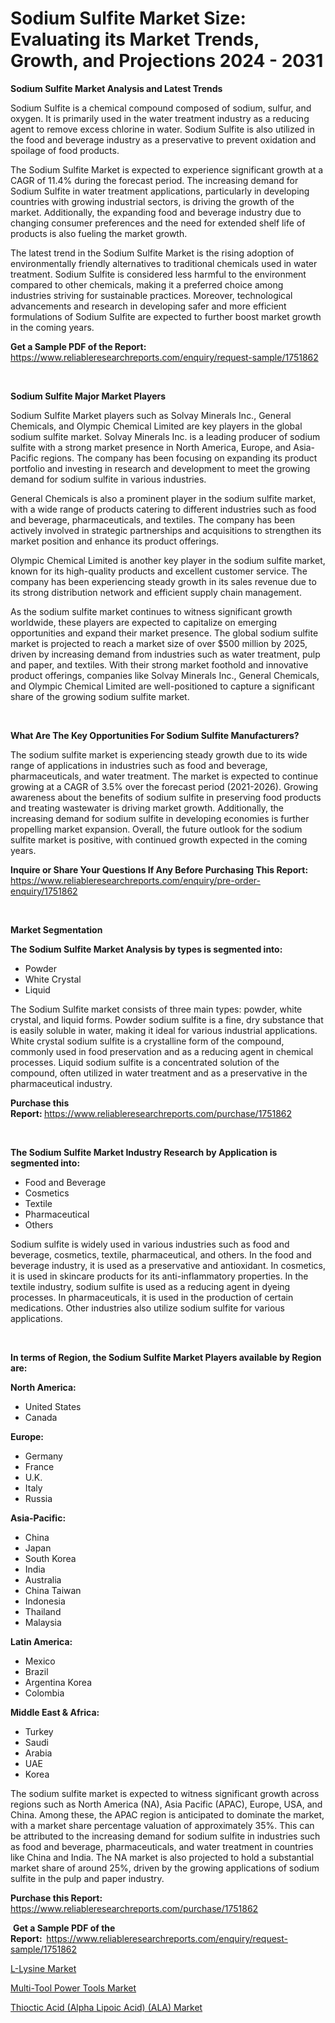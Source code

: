 <p><h1>Sodium Sulfite Market Size: Evaluating its Market Trends, Growth, and Projections 2024 - 2031</h1></p><p><strong>Sodium Sulfite Market Analysis and Latest Trends</strong></p>
<p><p>Sodium Sulfite is a chemical compound composed of sodium, sulfur, and oxygen. It is primarily used in the water treatment industry as a reducing agent to remove excess chlorine in water. Sodium Sulfite is also utilized in the food and beverage industry as a preservative to prevent oxidation and spoilage of food products.</p><p>The Sodium Sulfite Market is expected to experience significant growth at a CAGR of 11.4% during the forecast period. The increasing demand for Sodium Sulfite in water treatment applications, particularly in developing countries with growing industrial sectors, is driving the growth of the market. Additionally, the expanding food and beverage industry due to changing consumer preferences and the need for extended shelf life of products is also fueling the market growth.</p><p>The latest trend in the Sodium Sulfite Market is the rising adoption of environmentally friendly alternatives to traditional chemicals used in water treatment. Sodium Sulfite is considered less harmful to the environment compared to other chemicals, making it a preferred choice among industries striving for sustainable practices. Moreover, technological advancements and research in developing safer and more efficient formulations of Sodium Sulfite are expected to further boost market growth in the coming years.</p></p>
<p><strong>Get a Sample PDF of the Report:&nbsp;</strong> <a href="https://www.reliableresearchreports.com/enquiry/request-sample/1751862">https://www.reliableresearchreports.com/enquiry/request-sample/1751862</a></p>
<p>&nbsp;</p>
<p><strong>Sodium Sulfite Major Market Players</strong></p>
<p><p>Sodium Sulfite Market players such as Solvay Minerals Inc., General Chemicals, and Olympic Chemical Limited are key players in the global sodium sulfite market. Solvay Minerals Inc. is a leading producer of sodium sulfite with a strong market presence in North America, Europe, and Asia-Pacific regions. The company has been focusing on expanding its product portfolio and investing in research and development to meet the growing demand for sodium sulfite in various industries.</p><p>General Chemicals is also a prominent player in the sodium sulfite market, with a wide range of products catering to different industries such as food and beverage, pharmaceuticals, and textiles. The company has been actively involved in strategic partnerships and acquisitions to strengthen its market position and enhance its product offerings.</p><p>Olympic Chemical Limited is another key player in the sodium sulfite market, known for its high-quality products and excellent customer service. The company has been experiencing steady growth in its sales revenue due to its strong distribution network and efficient supply chain management.</p><p>As the sodium sulfite market continues to witness significant growth worldwide, these players are expected to capitalize on emerging opportunities and expand their market presence. The global sodium sulfite market is projected to reach a market size of over $500 million by 2025, driven by increasing demand from industries such as water treatment, pulp and paper, and textiles. With their strong market foothold and innovative product offerings, companies like Solvay Minerals Inc., General Chemicals, and Olympic Chemical Limited are well-positioned to capture a significant share of the growing sodium sulfite market.</p></p>
<p>&nbsp;</p>
<p><strong>What Are The Key Opportunities For Sodium Sulfite Manufacturers?</strong></p>
<p><p>The sodium sulfite market is experiencing steady growth due to its wide range of applications in industries such as food and beverage, pharmaceuticals, and water treatment. The market is expected to continue growing at a CAGR of 3.5% over the forecast period (2021-2026). Growing awareness about the benefits of sodium sulfite in preserving food products and treating wastewater is driving market growth. Additionally, the increasing demand for sodium sulfite in developing economies is further propelling market expansion. Overall, the future outlook for the sodium sulfite market is positive, with continued growth expected in the coming years.</p></p>
<p><strong>Inquire or Share Your Questions If Any Before Purchasing This Report:</strong> <a href="https://www.reliableresearchreports.com/enquiry/pre-order-enquiry/1751862">https://www.reliableresearchreports.com/enquiry/pre-order-enquiry/1751862</a></p>
<p>&nbsp;</p>
<p><strong>Market Segmentation</strong></p>
<p><strong>The Sodium Sulfite Market Analysis by types is segmented into:</strong></p>
<p><ul><li>Powder</li><li>White Crystal</li><li>Liquid</li></ul></p>
<p><p>The Sodium Sulfite market consists of three main types: powder, white crystal, and liquid forms. Powder sodium sulfite is a fine, dry substance that is easily soluble in water, making it ideal for various industrial applications. White crystal sodium sulfite is a crystalline form of the compound, commonly used in food preservation and as a reducing agent in chemical processes. Liquid sodium sulfite is a concentrated solution of the compound, often utilized in water treatment and as a preservative in the pharmaceutical industry.</p></p>
<p><strong>Purchase this Report:&nbsp;</strong><a href="https://www.reliableresearchreports.com/purchase/1751862">https://www.reliableresearchreports.com/purchase/1751862</a></p>
<p>&nbsp;</p>
<p><strong>The Sodium Sulfite Market Industry Research by Application is segmented into:</strong></p>
<p><ul><li>Food and Beverage</li><li>Cosmetics</li><li>Textile</li><li>Pharmaceutical</li><li>Others</li></ul></p>
<p><p>Sodium sulfite is widely used in various industries such as food and beverage, cosmetics, textile, pharmaceutical, and others. In the food and beverage industry, it is used as a preservative and antioxidant. In cosmetics, it is used in skincare products for its anti-inflammatory properties. In the textile industry, sodium sulfite is used as a reducing agent in dyeing processes. In pharmaceuticals, it is used in the production of certain medications. Other industries also utilize sodium sulfite for various applications.</p></p>
<p>&nbsp;</p>
<p><strong>In terms of Region, the Sodium Sulfite Market Players available by Region are:</strong></p>
<p>
    <p> <strong> North America: </strong>
        <ul>
            <li>United States</li>
            <li>Canada</li>
        </ul>
        </p> 
    <p> <strong> Europe: </strong>
        <ul>
            <li>Germany</li>
            <li>France</li>
            <li>U.K.</li>
            <li>Italy</li>
            <li>Russia</li>
        </ul>
        </p> 
    <p> <strong> Asia-Pacific: </strong>
        <ul>
            <li>China</li>
            <li>Japan</li>
            <li>South Korea</li>
            <li>India</li>
            <li>Australia</li>
            <li>China Taiwan</li>
            <li>Indonesia</li>
            <li>Thailand</li>
            <li>Malaysia</li>
        </ul>
        </p> 
    <p> <strong> Latin America: </strong>
        <ul>
            <li>Mexico</li>
            <li>Brazil</li>
            <li>Argentina Korea</li>
            <li>Colombia</li>
        </ul>
        </p> 
    <p> <strong> Middle East & Africa: </strong>
        <ul>
            <li>Turkey</li>
            <li>Saudi</li>
            <li>Arabia</li>
            <li>UAE</li>
            <li>Korea</li>
        </ul>
    </p>
    </p>
<p><p>The sodium sulfite market is expected to witness significant growth across regions such as North America (NA), Asia Pacific (APAC), Europe, USA, and China. Among these, the APAC region is anticipated to dominate the market, with a market share percentage valuation of approximately 35%. This can be attributed to the increasing demand for sodium sulfite in industries such as food and beverage, pharmaceuticals, and water treatment in countries like China and India. The NA market is also projected to hold a substantial market share of around 25%, driven by the growing applications of sodium sulfite in the pulp and paper industry.</p></p>
<p><strong>Purchase this Report: </strong><a href="https://www.reliableresearchreports.com/purchase/1751862">https://www.reliableresearchreports.com/purchase/1751862</a></p>
<p>&nbsp;<strong>Get a Sample PDF of the Report:&nbsp;&nbsp;</strong><a href="https://www.reliableresearchreports.com/enquiry/request-sample/1751862">https://www.reliableresearchreports.com/enquiry/request-sample/1751862</a></p>
<p><strong></strong></p>
<p><p><a href="https://view.publitas.com/reportprime-1/l-lysine-market-size-share-trends-analysis-report-by-application-regional-outlook-competitive-strategies-and-segment-forecasts-2023-2030/">L-Lysine Market</a></p><p><a href="https://view.publitas.com/reportprime-1/multi-tool-power-tools-market-size-and-growth-market-segmentation-regional-and-country-breakdowns-and-market-trends-for-period-from-2023-2030/">Multi-Tool Power Tools Market</a></p><p><a href="https://view.publitas.com/reportprime-1/thioctic-acid-alpha-lipoic-acid-ala-market-with-the-goal-of-estimating-the-market-size-and-future-growth-potential-of-various-market-segments-based-on-component-applications-end-user-and-region/">Thioctic Acid (Alpha Lipoic Acid) (ALA) Market</a></p></p>